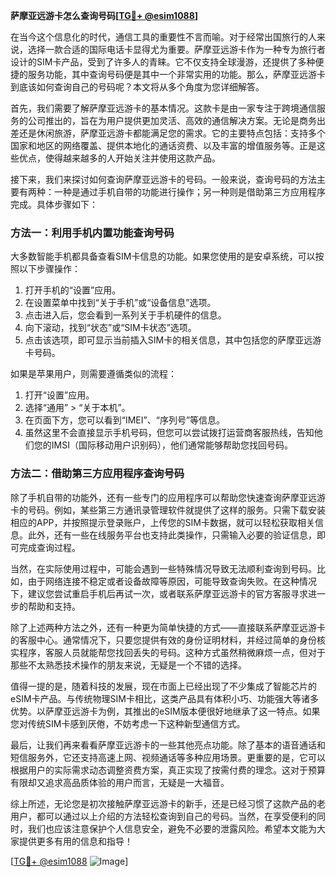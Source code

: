 **萨摩亚远游卡怎么查询号码[[TG💪+ @esim1088](https://t.me/s/esim1088)]**

在当今这个信息化的时代，通信工具的重要性不言而喻。对于经常出国旅行的人来说，选择一款合适的国际电话卡显得尤为重要。萨摩亚远游卡作为一种专为旅行者设计的SIM卡产品，受到了许多人的青睐。它不仅支持全球漫游，还提供了多种便捷的服务功能，其中查询号码便是其中一个非常实用的功能。那么，萨摩亚远游卡到底该如何查询自己的号码呢？本文将从多个角度为您详细解答。

首先，我们需要了解萨摩亚远游卡的基本情况。这款卡是由一家专注于跨境通信服务的公司推出的，旨在为用户提供更加灵活、高效的通信解决方案。无论是商务出差还是休闲旅游，萨摩亚远游卡都能满足您的需求。它的主要特点包括：支持多个国家和地区的网络覆盖、提供本地化的通话资费、以及丰富的增值服务等。正是这些优点，使得越来越多的人开始关注并使用这款产品。

接下来，我们来探讨如何查询萨摩亚远游卡的号码。一般来说，查询号码的方法主要有两种：一种是通过手机自带的功能进行操作；另一种则是借助第三方应用程序完成。具体步骤如下：

### 方法一：利用手机内置功能查询号码

大多数智能手机都具备查看SIM卡信息的功能。如果您使用的是安卓系统，可以按照以下步骤操作：
1. 打开手机的“设置”应用。
2. 在设置菜单中找到“关于手机”或“设备信息”选项。
3. 点击进入后，您会看到一系列关于手机硬件的信息。
4. 向下滚动，找到“状态”或“SIM卡状态”选项。
5. 点击该选项，即可显示当前插入SIM卡的相关信息，其中包括您的萨摩亚远游卡号码。

如果是苹果用户，则需要遵循类似的流程：
1. 打开“设置”应用。
2. 选择“通用” > “关于本机”。
3. 在页面下方，您可以看到“IMEI”、“序列号”等信息。
4. 虽然这里不会直接显示手机号码，但您可以尝试拨打运营商客服热线，告知他们您的IMSI（国际移动用户识别码），他们通常能够帮助您找回号码。

### 方法二：借助第三方应用程序查询号码

除了手机自带的功能外，还有一些专门的应用程序可以帮助您快速查询萨摩亚远游卡的号码。例如，某些第三方通讯录管理软件就提供了这样的服务。只需下载安装相应的APP，并按照提示登录账户，上传您的SIM卡数据，就可以轻松获取相关信息。此外，还有一些在线服务平台也支持此类操作，只需输入必要的验证信息，即可完成查询过程。

当然，在实际使用过程中，可能会遇到一些特殊情况导致无法顺利查询到号码。比如，由于网络连接不稳定或者设备故障等原因，可能导致查询失败。在这种情况下，建议您尝试重启手机后再试一次，或者联系萨摩亚远游卡的官方客服寻求进一步的帮助和支持。

除了上述两种方法之外，还有一种更为简单快捷的方式——直接联系萨摩亚远游卡的客服中心。通常情况下，只要您提供有效的身份证明材料，并经过简单的身份核实程序，客服人员就能帮您找回丢失的号码。这种方式虽然稍微麻烦一点，但对于那些不太熟悉技术操作的朋友来说，无疑是一个不错的选择。

值得一提的是，随着科技的发展，现在市面上已经出现了不少集成了智能芯片的eSIM卡产品。与传统物理SIM卡相比，这类产品具有体积小巧、功能强大等诸多优势。以萨摩亚远游卡为例，其推出的eSIM版本便很好地继承了这一特点。如果您对传统SIM卡感到厌倦，不妨考虑一下这种新型通信方式。

最后，让我们再来看看萨摩亚远游卡的一些其他亮点功能。除了基本的语音通话和短信服务外，它还支持高速上网、视频通话等多种应用场景。更重要的是，它可以根据用户的实际需求动态调整资费方案，真正实现了按需付费的理念。这对于预算有限却又追求高品质体验的用户而言，无疑是一大福音。

综上所述，无论您是初次接触萨摩亚远游卡的新手，还是已经习惯了这款产品的老用户，都可以通过以上介绍的方法轻松查询到自己的号码。当然，在享受便利的同时，我们也应该注意保护个人信息安全，避免不必要的泄露风险。希望本文能为大家提供更多有用的信息和指导！

[[TG💪+ @esim1088](https://t.me/s/esim1088) ![Image](https://i.postimg.cc/4NQfJmqS/Snipaste-2025-05-13-00-14-12.png)]